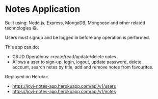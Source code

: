 # Notes Application

Built using: Node.js, Express, MongoDB, Mongoose and other related technologies 😄.

Users must signup and be logged in before any operation is performed.

This app can do:

- CRUD Operations: create/read/update/delete notes
- Allows a user to sign-up, login, logout, update password, delete account, search notes by title, add and remove notes from favourites.

Deployed on Heroku:

- https://jovi-notes-app.herokuapp.com/api/v1/users
- https://jovi-notes-app.herokuapp.com/api/v1/notes
